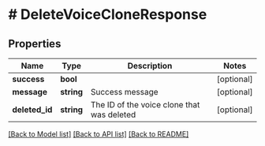 # # DeleteVoiceCloneResponse

## Properties

Name | Type | Description | Notes
------------ | ------------- | ------------- | -------------
**success** | **bool** |  | [optional]
**message** | **string** | Success message | [optional]
**deleted_id** | **string** | The ID of the voice clone that was deleted | [optional]

[[Back to Model list]](../../README.md#models) [[Back to API list]](../../README.md#endpoints) [[Back to README]](../../README.md)
